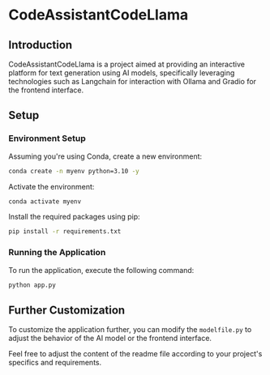 # CodeAssistantCodeLlama

## Introduction

CodeAssistantCodeLlama is a project aimed at providing an interactive platform for text generation using AI models, specifically leveraging technologies such as Langchain for interaction with Ollama and Gradio for the frontend interface.

## Setup

### Environment Setup

Assuming you're using Conda, create a new environment:

```bash
conda create -n myenv python=3.10 -y
```

Activate the environment:

```bash
conda activate myenv
```

Install the required packages using pip:

```bash
pip install -r requirements.txt
```

### Running the Application

To run the application, execute the following command:

```bash
python app.py
```

## Further Customization

To customize the application further, you can modify the `modelfile.py` to adjust the behavior of the AI model or the frontend interface.


Feel free to adjust the content of the readme file according to your project's specifics and requirements.
